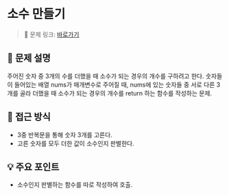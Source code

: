 # 소수 만들기

> 🔗 문제 링크: [바로가기](https://school.programmers.co.kr/learn/courses/30/lessons/12977) 

## 🌱 문제 설명
주어진 숫자 중 3개의 수를 더했을 때 소수가 되는 경우의 개수를 구하려고 한다. 숫자들이 들어있는 배열 nums가 매개변수로 주어질 때, nums에 있는 숫자들 중 서로 다른 3개를 골라 더했을 때 소수가 되는 경우의 개수를 return 하는 함수를 작성하는 문제.

## 🤔 접근 방식
- 3중 반복문을 통해 숫자 3개를 고른다.
- 고른 숫자를 모두 더한 값이 소수인지 판별한다.

## 💡 주요 포인트
- 소수인지 판별하는 함수를 따로 작성하여 호출.
